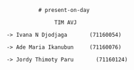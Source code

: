                           # present-on-day

                               TIM AVJ

                -> Ivana N Djodjaga       (71160054)

                -> Ade Maria Ikanubun     (71160076)

                -> Jordy Thimoty Paru		(71160124)
